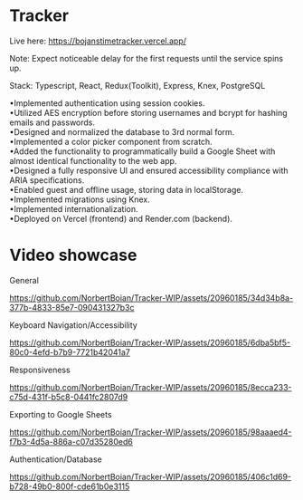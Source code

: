 # Tracker

Live here: https://bojanstimetracker.vercel.app/

Note: Expect noticeable delay for the first requests until the service spins up.

Stack: Typescript, React, Redux(Toolkit), Express, Knex, PostgreSQL

•Implemented authentication using session cookies.\
•Utilized AES encryption before storing usernames and bcrypt for hashing emails and passwords.\
•Designed and normalized the database to 3rd normal form.\
•Implemented a color picker component from scratch.\
•Added the functionality to programmatically build a Google Sheet with almost identical functionality to the web app.\
•Designed a fully responsive UI and ensured accessibility compliance with ARIA specifications.\
•Enabled guest and offline usage, storing data in localStorage.\
•Implemented migrations using Knex.\
•Implemented internationalization.\
•Deployed on Vercel (frontend) and Render.com (backend).

# Video showcase

General

https://github.com/NorbertBoian/Tracker-WIP/assets/20960185/34d34b8a-377b-4833-85e7-090431327b3c

Keyboard Navigation/Accessibility

https://github.com/NorbertBoian/Tracker-WIP/assets/20960185/6dba5bf5-80c0-4efd-b7b9-7721b42041a7

Responsiveness

https://github.com/NorbertBoian/Tracker-WIP/assets/20960185/8ecca233-c75d-431f-b5c8-0441fc2807d9

Exporting to Google Sheets

https://github.com/NorbertBoian/Tracker-WIP/assets/20960185/98aaaed4-f7b3-4d5a-886a-c07d35280ed6

Authentication/Database

https://github.com/NorbertBoian/Tracker-WIP/assets/20960185/406c1d69-b728-49b0-800f-cde61b0e3115
